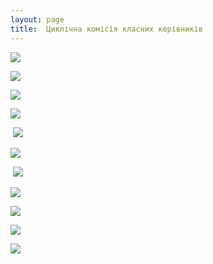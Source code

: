 ```yaml
---
layout: page
title:  Циклічна комісія класних керівників
---
```

![](/assets/tiger-1307097525.jpg)

![](/assets/moz-screenshot.png)

![](/assets/tiger-1307098223.jpg)  

![](/assets/tiger-1307097603.jpg)

 ![](/assets/tiger-1307098279.jpg)

![](/assets/tiger-1307097658.jpg)

 ![](/assets/tiger-1307097688.jpg)

  
![](/assets/tiger-1307097710.jpg)  

![](/assets/tiger-1307097737.jpg)

![](/assets/tiger-1307097760.jpg)

![](/assets/tiger-1307097782.jpg)